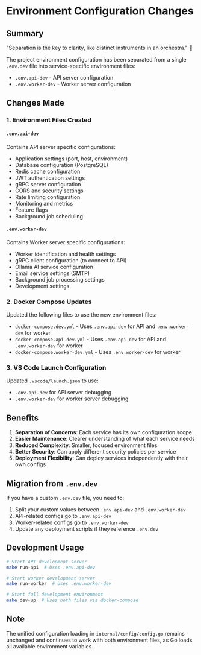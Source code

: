 # Environment Configuration Changes

## Summary
"Separation is the key to clarity, like distinct instruments in an orchestra." 🎼

The project environment configuration has been separated from a single `.env.dev` file into service-specific environment files:

- `.env.api-dev` - API server configuration
- `.env.worker-dev` - Worker server configuration

## Changes Made

### 1. Environment Files Created

#### `.env.api-dev`
Contains API server specific configurations:
- Application settings (port, host, environment)
- Database configuration (PostgreSQL)
- Redis cache configuration
- JWT authentication settings
- gRPC server configuration
- CORS and security settings
- Rate limiting configuration
- Monitoring and metrics
- Feature flags
- Background job scheduling

#### `.env.worker-dev`
Contains Worker server specific configurations:
- Worker identification and health settings
- gRPC client configuration (to connect to API)
- Ollama AI service configuration
- Email service settings (SMTP)
- Background job processing settings
- Development settings

### 2. Docker Compose Updates

Updated the following files to use the new environment files:
- `docker-compose.dev.yml` - Uses `.env.api-dev` for API and `.env.worker-dev` for worker
- `docker-compose.api-dev.yml` - Uses `.env.api-dev` for API and `.env.worker-dev` for worker
- `docker-compose.worker-dev.yml` - Uses `.env.worker-dev` for worker

### 3. VS Code Launch Configuration

Updated `.vscode/launch.json` to use:
- `.env.api-dev` for API server debugging
- `.env.worker-dev` for worker server debugging

## Benefits

1. **Separation of Concerns**: Each service has its own configuration scope
2. **Easier Maintenance**: Clearer understanding of what each service needs
3. **Reduced Complexity**: Smaller, focused environment files
4. **Better Security**: Can apply different security policies per service
5. **Deployment Flexibility**: Can deploy services independently with their own configs

## Migration from `.env.dev`

If you have a custom `.env.dev` file, you need to:

1. Split your custom values between `.env.api-dev` and `.env.worker-dev`
2. API-related configs go to `.env.api-dev`
3. Worker-related configs go to `.env.worker-dev`
4. Update any deployment scripts if they reference `.env.dev`

## Development Usage

```bash
# Start API development server
make run-api  # Uses .env.api-dev

# Start worker development server
make run-worker  # Uses .env.worker-dev

# Start full development environment
make dev-up  # Uses both files via docker-compose
```

## Note

The unified configuration loading in `internal/config/config.go` remains unchanged and continues to work with both environment files, as Go loads all available environment variables.
